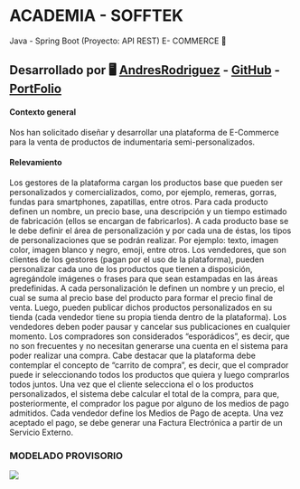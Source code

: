 # ACADEMIA - SOFFTEK 
Java - Spring Boot (Proyecto: API REST) 
E- COMMERCE 🚀

## Desarrollado por 🖥️  [AndresRodriguez](https://www.linkedin.com/in/andres-rodriguez-60a166208/) - [GitHub](https://github.com/AndrRod) - [PortFolio](https://andresporfolio.herokuapp.com/)




#### **Contexto general**
Nos han solicitado diseñar y desarrollar una plataforma de E-Commerce para la
venta de productos de indumentaria semi-personalizados.

#### **Relevamiento**

Los gestores de la plataforma cargan los productos base que pueden ser personalizados y comercializados,
como, por ejemplo, remeras, gorras, fundas para smartphones, zapatillas, entre otros. Para cada producto
definen un nombre, un precio base, una descripción y un tiempo estimado de fabricación (ellos se encargan
de fabricarlos). A cada producto base se le debe definir el área de personalización y por cada una de éstas,
los tipos de personalizaciones que se podrán realizar. Por ejemplo: texto, imagen color, imagen blanco y
negro, emoji, entre otros.
Los vendedores, que son clientes de los gestores (pagan por el uso de la plataforma), pueden personalizar
cada uno de los productos que tienen a disposición, agregándole imágenes o frases para que sean
estampadas en las áreas predefinidas.
A cada personalización le definen un nombre y un precio, el cual se suma al precio base del producto para
formar el precio final de venta. Luego, pueden publicar dichos productos personalizados en su tienda (cada
vendedor tiene su propia tienda dentro de la plataforma). Los vendedores deben poder pausar y cancelar
sus publicaciones en cualquier momento.
Los compradores son considerados “esporádicos”, es decir, que no son frecuentes y no necesitan generarse
una cuenta en el sistema para poder realizar una compra.
Cabe destacar que la plataforma debe contemplar el concepto de “carrito de compra”, es decir, que el
comprador puede ir seleccionando todos los productos que quiera y luego comprarlos todos juntos.
Una vez que el cliente selecciona el o los productos personalizados, el sistema debe calcular el total de la
compra, para que, posteriormente, el comprador los pague por alguno de los medios de pago admitidos.
Cada vendedor define los Medios de Pago de acepta. Una vez aceptado el pago, se debe generar una
Factura Electrónica a partir de un Servicio Externo.

### MODELADO PROVISORIO

![](../../DESCARGAS/modeloproyecto.png)